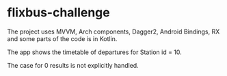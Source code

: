 # flixbus-challenge
The project uses MVVM, Arch components, Dagger2, Android Bindings, RX and some parts of the code is in Kotlin. 

The app shows the timetable of departures for Station id = 10. 

The case for 0 results is not explicitly handled. 

